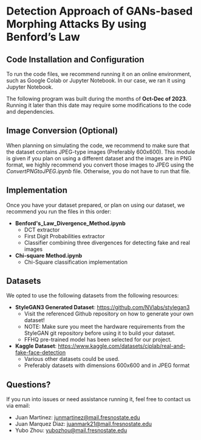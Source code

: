 # Detection Approach of GANs-based Morphing Attacks By using Benford’s Law

## Code Installation and Configuration

To run the code files, we recommend running it on an online environment, such as Google Colab or Jupyter Notebook. In our case, we ran it using Jupyter Notebook.

The following program was built during the months of **Oct-Dec of 2023**. Running it later than this date may require some modifications to the code and dependencies.

## Image Conversion (Optional)
When planning on simulating the code, we recommend to make sure that the dataset contains JPEG-type images (Preferably 600x600). This module is given if you plan on using a different dataset and the images are in PNG format, we highly recommend you convert those images to JPEG using the *ConvertPNGtoJPEG.ipynb* file. Otherwise, you do not have to run that file.

## Implementation 
Once you have your dataset prepared, or plan on using our dataset, we recommend you run the files in this order:
 - **Benford's_Law_Divergence_Method.ipynb**
    - DCT extractor
    - First Digit Probabilities extractor
    - Classifier combining three divergences for detecting fake and real images
 - **Chi-square Method.ipynb**
    - Chi-Square classification implementation
## Datasets
We opted to use the following datasets from the following resources:
 - **StyleGAN3 Generated Dataset**: https://github.com/NVlabs/stylegan3 
    - Visit the referenced Github repository on how to generate your own dataset!
    - NOTE: Make sure you meet the hardware requirements from the StyleGAN git repository before using it to build your dataset.
    - FFHQ pre-trained model has been selected for our project.
 - **Kaggle Dataset**: https://www.kaggle.com/datasets/ciplab/real-and-fake-face-detection
    - Various other datasets could be used. 
    - Preferably datasets with dimensions 600x600 and in JPEG format
## Questions?
If you run into issues or need assistance running it, feel free to contact us via email:
 - Juan Martinez: junmartinez@mail.fresnostate.edu
 - Juan Marquez Diaz:  juanmark21@mail.fresnostate.edu
 - Yubo Zhou: yubozhou@mail.fresnostate.edu
